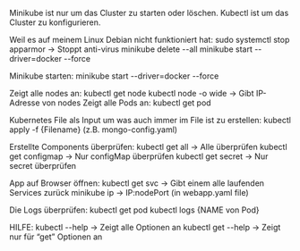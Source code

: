 Minikube ist nur um das Cluster zu starten oder löschen.
Kubectl ist um das Cluster zu konfigurieren.


Weil es auf meinem Linux Debian nicht funktioniert hat:
sudo systemctl stop apparmor → Stoppt anti-virus
minikube delete --all
minikube start --driver=docker --force


Minikube starten:
minikube start --driver=docker --force


Zeigt alle nodes an:
kubectl get node
kubectl node -o wide → Gibt IP-Adresse von nodes
Zeigt alle Pods an:
kubectl get pod


Kubernetes File als Input um was auch immer im File ist zu erstellen:
kubectl apply -f {Filename} (z.B. mongo-config.yaml)


Erstellte Components überprüfen:
kubectl get all → Alle überprüfen
kubectl get configmap → Nur configMap überprüfen
kubectl get secret → Nur secret überprüfen


App auf Browser öffnen:
kubectl get svc → Gibt einem alle laufenden Services zurück
minikube ip → IP:nodePort (in webapp.yaml file)

Die Logs überprüfen:
kubectl get pod
kubectl logs {NAME von Pod}

HILFE:
kubectl --help → Zeigt alle Optionen an
kubectl get --help → Zeigt nur für “get” Optionen an
